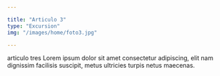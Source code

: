 ```yaml
---

title: "Articulo 3"
type: "Excursion"
img: "/images/home/foto3.jpg"

---
```

articulo tres Lorem ipsum dolor sit amet consectetur adipiscing, elit nam dignissim facilisis suscipit, metus ultricies turpis netus maecenas. 